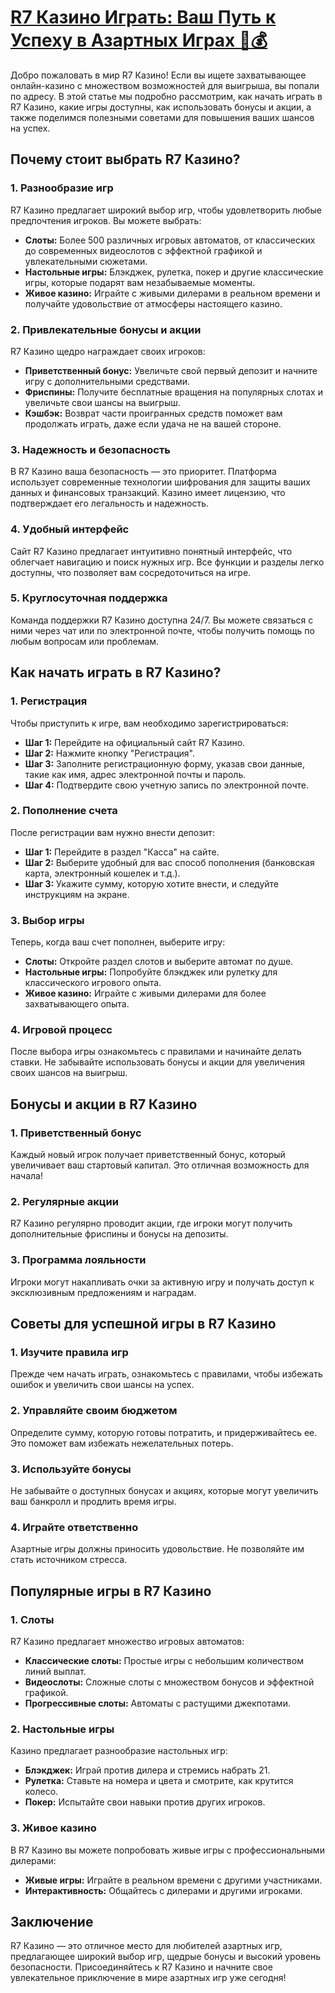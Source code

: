 # [R7 Казино Играть: Ваш Путь к Успеху в Азартных Играх 🎰💰](https://brandplay.link/dByFXP7h)

Добро пожаловать в мир R7 Казино! Если вы ищете захватывающее онлайн-казино с множеством возможностей для выигрыша, вы попали по адресу. В этой статье мы подробно рассмотрим, как начать играть в R7 Казино, какие игры доступны, как использовать бонусы и акции, а также поделимся полезными советами для повышения ваших шансов на успех.

## Почему стоит выбрать R7 Казино?

### 1. Разнообразие игр

R7 Казино предлагает широкий выбор игр, чтобы удовлетворить любые предпочтения игроков. Вы можете выбрать:

* **Слоты:** Более 500 различных игровых автоматов, от классических до современных видеослотов с эффектной графикой и увлекательными сюжетами.
* **Настольные игры:** Блэкджек, рулетка, покер и другие классические игры, которые подарят вам незабываемые моменты.
* **Живое казино:** Играйте с живыми дилерами в реальном времени и получайте удовольствие от атмосферы настоящего казино.

### 2. Привлекательные бонусы и акции

R7 Казино щедро награждает своих игроков:

* **Приветственный бонус:** Увеличьте свой первый депозит и начните игру с дополнительными средствами.
* **Фриспины:** Получите бесплатные вращения на популярных слотах и увеличьте свои шансы на выигрыш.
* **Кэшбэк:** Возврат части проигранных средств поможет вам продолжать играть, даже если удача не на вашей стороне.

### 3. Надежность и безопасность

В R7 Казино ваша безопасность — это приоритет. Платформа использует современные технологии шифрования для защиты ваших данных и финансовых транзакций. Казино имеет лицензию, что подтверждает его легальность и надежность.

### 4. Удобный интерфейс

Сайт R7 Казино предлагает интуитивно понятный интерфейс, что облегчает навигацию и поиск нужных игр. Все функции и разделы легко доступны, что позволяет вам сосредоточиться на игре.

### 5. Круглосуточная поддержка

Команда поддержки R7 Казино доступна 24/7. Вы можете связаться с ними через чат или по электронной почте, чтобы получить помощь по любым вопросам или проблемам.

## Как начать играть в R7 Казино?

### 1. Регистрация

Чтобы приступить к игре, вам необходимо зарегистрироваться:

* **Шаг 1:** Перейдите на официальный сайт R7 Казино.
* **Шаг 2:** Нажмите кнопку "Регистрация".
* **Шаг 3:** Заполните регистрационную форму, указав свои данные, такие как имя, адрес электронной почты и пароль.
* **Шаг 4:** Подтвердите свою учетную запись по электронной почте.

### 2. Пополнение счета

После регистрации вам нужно внести депозит:

* **Шаг 1:** Перейдите в раздел "Касса" на сайте.
* **Шаг 2:** Выберите удобный для вас способ пополнения (банковская карта, электронный кошелек и т.д.).
* **Шаг 3:** Укажите сумму, которую хотите внести, и следуйте инструкциям на экране.

### 3. Выбор игры

Теперь, когда ваш счет пополнен, выберите игру:

* **Слоты:** Откройте раздел слотов и выберите автомат по душе.
* **Настольные игры:** Попробуйте блэкджек или рулетку для классического игрового опыта.
* **Живое казино:** Играйте с живыми дилерами для более захватывающего опыта.

### 4. Игровой процесс

После выбора игры ознакомьтесь с правилами и начинайте делать ставки. Не забывайте использовать бонусы и акции для увеличения своих шансов на выигрыш.

## Бонусы и акции в R7 Казино

### 1. Приветственный бонус

Каждый новый игрок получает приветственный бонус, который увеличивает ваш стартовый капитал. Это отличная возможность для начала!

### 2. Регулярные акции

R7 Казино регулярно проводит акции, где игроки могут получить дополнительные фриспины и бонусы на депозиты.

### 3. Программа лояльности

Игроки могут накапливать очки за активную игру и получать доступ к эксклюзивным предложениям и наградам.

## Советы для успешной игры в R7 Казино

### 1. Изучите правила игр

Прежде чем начать играть, ознакомьтесь с правилами, чтобы избежать ошибок и увеличить свои шансы на успех.

### 2. Управляйте своим бюджетом

Определите сумму, которую готовы потратить, и придерживайтесь ее. Это поможет вам избежать нежелательных потерь.

### 3. Используйте бонусы

Не забывайте о доступных бонусах и акциях, которые могут увеличить ваш банкролл и продлить время игры.

### 4. Играйте ответственно

Азартные игры должны приносить удовольствие. Не позволяйте им стать источником стресса.

## Популярные игры в R7 Казино

### 1. Слоты

R7 Казино предлагает множество игровых автоматов:

* **Классические слоты:** Простые игры с небольшим количеством линий выплат.
* **Видеослоты:** Сложные слоты с множеством бонусов и эффектной графикой.
* **Прогрессивные слоты:** Автоматы с растущими джекпотами.

### 2. Настольные игры

Казино предлагает разнообразие настольных игр:

* **Блэкджек:** Играй против дилера и стремись набрать 21.
* **Рулетка:** Ставьте на номера и цвета и смотрите, как крутится колесо.
* **Покер:** Испытайте свои навыки против других игроков.

### 3. Живое казино

В R7 Казино вы можете попробовать живые игры с профессиональными дилерами:

* **Живые игры:** Играйте в реальном времени с другими участниками.
* **Интерактивность:** Общайтесь с дилерами и другими игроками.

## Заключение

R7 Казино — это отличное место для любителей азартных игр, предлагающее широкий выбор игр, щедрые бонусы и высокий уровень безопасности. Присоединяйтесь к R7 Казино и начните свое увлекательное приключение в мире азартных игр уже сегодня!
